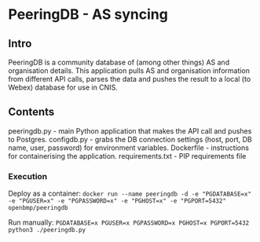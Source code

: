 
# PeeringDB - AS syncing

## Intro

PeeringDB is a community database of (among other things) AS and organisation details. This application pulls AS and organisation information from different API calls, parses the data and pushes the result to a local (to Webex) database for use in CNIS.

## Contents 

peeringdb.py - main Python application that makes the API call and pushes to Postgres.
configdb.py - grabs the DB connection settings (host, port, DB name, user, password) for environment variables.
Dockerfile - instructions for containerising the application.
requirements.txt - PIP requirements file

### Execution 

Deploy as a container:
`docker run --name peeringdb -d -e "PGDATABASE=x" -e "PGUSER=x" -e "PGPASSWORD=x" -e "PGHOST=x" -e "PGPORT=5432" openbmp/peeringdb`


Run manually:
 `PGDATABASE=x PGUSER=x PGPASSWORD=x PGHOST=x PGPORT=5432 python3 ./peeringdb.py`
